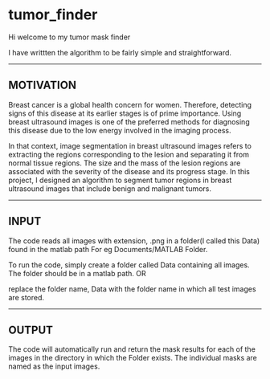 # tumor_finder

Hi welcome to my tumor mask finder

I have writtten the algorithm to be fairly simple and straightforward.

---------------------------------------------------------------------
MOTIVATION
------------------------------------------------------------------------------
Breast cancer is a global health concern for women. Therefore, detecting signs of
this disease at its earlier stages is of prime importance. Using breast ultrasound
images is one of the preferred methods for diagnosing this disease due to the low
energy involved in the imaging process.

In that context, image segmentation in breast ultrasound images refers to
extracting the regions corresponding to the lesion and separating it from normal
tissue regions. The size and the mass of the lesion regions are associated with the
severity of the disease and its progress stage.
In this project, I designed an algorithm to segment tumor regions in breast ultrasound images that
include benign and malignant tumors.

----------------------------------------------------------------------------
INPUT
----------------------------------------------------------------------------
The code reads all images with extension, .png in a folder(I called this Data) found in the 
matlab path For eg Documents/MATLAB Folder.

To run the code, simply create a folder called Data containing all images. The folder should
be in a matlab path. OR 

replace the folder name, Data with the folder name in which all test
images are stored.

----------------------------------------------------------------------------------------
OUTPUT
---------------------------------------------------------------------------------------
The code will automatically run and return the mask results for each of the images in
the directory in which the Folder exists. The individual masks are named as the input images.
